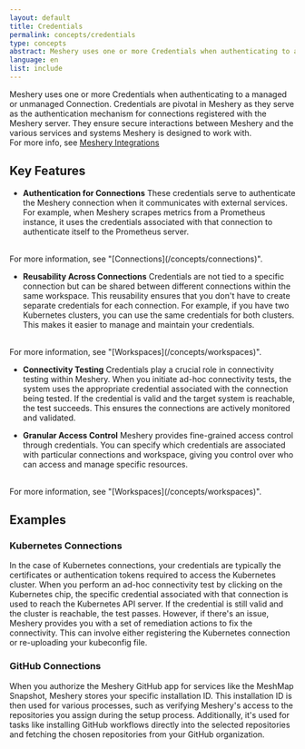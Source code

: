 ```yaml
---
layout: default
title: Credentials
permalink: concepts/credentials
type: concepts
abstract: Meshery uses one or more Credentials when authenticating to a managed or unmanaged Connection.
language: en
list: include
---
```

Meshery uses one or more Credentials when authenticating to a managed or unmanaged Connection.
Credentials are pivotal in Meshery as they serve as the authentication mechanism for connections registered with the Meshery server. They ensure secure interactions between Meshery and the various services and systems Meshery is designed to work with. <br>
For more info, see [Meshery Integrations](/integrations/)


## Key Features

- **Authentication for Connections**
These credentials serve to authenticate the Meshery connection when it communicates with external services.
For example, when Meshery scrapes metrics from a Prometheus instance, it uses the credentials associated with that connection to authenticate itself to the Prometheus server.
<br>
For more information, see "[Connections](/concepts/connections)".

- **Reusability Across Connections**
Credentials are not tied to a specific connection but can be shared between different connections within the same workspace. This reusability ensures that you don't have to create separate credentials for each connection.
For example, if you have two Kubernetes clusters, you can use the same credentials for both clusters. This makes it easier to manage and maintain your credentials.
<br>
For more information, see "[Workspaces](/concepts/workspaces)".

- **Connectivity Testing**
Credentials play a crucial role in connectivity testing within Meshery. When you initiate ad-hoc connectivity tests, the system uses the appropriate credential associated with the connection being tested. If the credential is valid and the target system is reachable, the test succeeds. This ensures the connections are actively monitored and validated.

- **Granular Access Control**
Meshery provides fine-grained access control through credentials. You can specify which credentials are associated with particular connections and workspace, giving you control over who can access and manage specific resources.
<br>
For more information, see "[Workspaces](/concepts/workspaces)".


## Examples

### Kubernetes Connections
In the case of Kubernetes connections, your credentials are typically the certificates or authentication tokens required to access the Kubernetes cluster. When you perform an ad-hoc connectivity test by clicking on the Kubernetes chip, the specific credential associated with that connection is used to reach the Kubernetes API server. If the credential is still valid and the cluster is reachable, the test passes. However, if there's an issue, Meshery provides you with a set of remediation actions to fix the connectivity. This can involve either registering the Kubernetes connection or re-uploading your kubeconfig file.


### GitHub Connections

When you authorize the Meshery GitHub app for services like the MeshMap Snapshot, Meshery stores your specific installation ID. This installation ID is then used for various processes, such as verifying Meshery's access to the repositories you assign during the setup process. Additionally, it's used for tasks like installing GitHub workflows directly into the selected repositories and fetching the chosen repositories from your GitHub organization.
